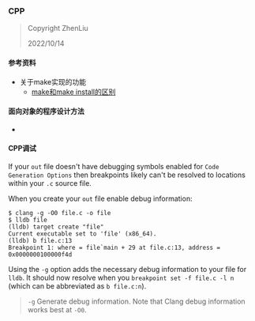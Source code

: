 ### CPP

> Copyright ZhenLiu
>
> 2022/10/14



#### 参考资料

- 关于make实现的功能
  - [make和make install的区别](https://www.jianshu.com/p/c70afbbf5172)







#### 面向对象的程序设计方法

- 





#### CPP调试

If your `out` file doesn't have debugging symbols enabled for `Code Generation Options` then breakpoints likely can't be resolved to locations within your `.c` source file.

When you create your `out` file enable debug information:

```
$ clang -g -O0 file.c -o file
$ lldb file
(lldb) target create "file"
Current executable set to 'file' (x86_64).
(lldb) b file.c:13
Breakpoint 1: where = file`main + 29 at file.c:13, address = 0x0000000100000f4d
```

Using the `-g` option adds the necessary debug information to your file for `lldb`. It should now resolve when you `breakpoint set -f file.c -l n` (which can be abbreviated as `b file.c:n`).

> `-g` Generate debug information. Note that Clang debug information works best at `-O0`.
